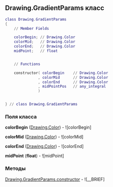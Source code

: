 ## Drawing.GradientParams класс


```lua
class Drawing.GradientParams
{
    // Member Fields

    colorBegin; // Drawing.Color
    colorMid;   // Drawing.Color
    colorEnd;   // Drawing.Color
    midPoint;   // float


    // Functions

    constructor( colorBegin    // Drawing.Color
               , colorMid      // Drawing.Color
               , colorEnd      // Drawing.Color
               , midPointPos   // any_integral
               )


} // class Drawing.GradientParams
```



### Поля класса

**colorBegin** ([Drawing.Color](../Drawing/Color.md)) - ![colorBegin]

**colorMid** ([Drawing.Color](../Drawing/Color.md)) - ![colorMid]

**colorEnd** ([Drawing.Color](../Drawing/Color.md)) - ![colorEnd]

**midPoint** (**float**) - ![midPoint]


### Методы


[Drawing.GradientParams.constructor](../Drawing/GradientParams/constructor.md) - ![__BRIEF]


